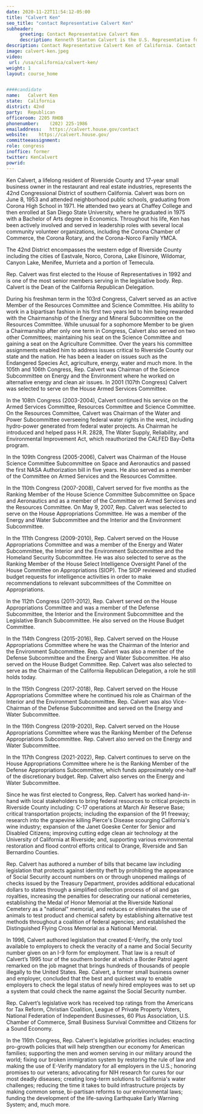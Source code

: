```yaml
---
date: 2020-11-22T11:54:12-05:00
title: "Calvert Ken"
seo_title: "contact Representative Calvert Ken"
subheader:
     greeting: Contact Representative Calvert Ken 
     description: Kenneth Stanton Calvert is the U.S. Representative for California's 42nd congressional district, and previously the 44th and 43rd, serving since 1993. He is a member of the Republican Party. The district is part of the Inland Empire of Southern California. 
description: Contact Representative Calvert Ken of California. Contact information for Calvert Ken includes email address, phone number, and mailing address.
image: calvert-ken.jpeg
video: 
 url: /usa/california/calvert-ken/
weight: 1
layout: course_home


####candidate
name:	Calvert Ken
state:	California
district: 42nd
party:	Republican
officeroom:	2205 RHOB
phonenumber:	(202) 225-1986
emailaddress:	https://calvert.house.gov/contact
website:	https://calvert.house.gov/
committeeassignment: 
role: congress
inoffice: former
twitter: KenCalvert
powrid: 
---
```


Ken Calvert, a lifelong resident of Riverside County and 17-year small business owner in the restaurant and real estate industries, represents the 42nd Congressional District of southern California. Calvert was born on June 8, 1953 and attended neighborhood public schools, graduating from Corona High School in 1971. He attended two years at Chaffey College and then enrolled at San Diego State University, where he graduated in 1975 with a Bachelor of Arts degree in Economics. Throughout his life, Ken has been actively involved and served in leadership roles with several local community volunteer organizations, including the Corona Chamber of Commerce, the Corona Rotary, and the Corona-Norco Family YMCA.

The 42nd District encompasses the western edge of Riverside County including the cities of Eastvale, Norco, Corona, Lake Elsinore, Wildomar, Canyon Lake, Menifee, Murrieta and a portion of Temecula.

Rep. Calvert was first elected to the House of Representatives in 1992 and is one of the most senior members serving in the legislative body. Rep. Calvert is the Dean of the California Republican Delegation.

During his freshman term in the 103rd Congress, Calvert served as an active Member of the Resources Committee and Science Committee. His ability to work in a bipartisan fashion in his first two years led to him being rewarded with the Chairmanship of the Energy and Mineral Subcommittee on the Resources Committee. While unusual for a sophomore Member to be given a Chairmanship after only one term in Congress, Calvert also served on two other Committees; maintaining his seat on the Science Committee and gaining a seat on the Agriculture Committee. Over the years his committee assignments enabled him to address issues critical to Riverside County our state and the nation. He has been a leader on issues such as the Endangered Species Act, agriculture, energy, water and much more. In the 105th and 106th Congress, Rep. Calvert was Chairman of the Science Subcommittee on Energy and the Environment where he worked on alternative energy and clean air issues. In 2001 (107th Congress) Calvert was selected to serve on the House Armed Services Committee.

In the 108th Congress (2003-2004), Calvert continued his service on the Armed Services Committee, Resources Committee and Science Committee. On the Resources Committee, Calvert was Chairman of the Water and Power Subcommittee overseeing federal water rights in the west, including hydro-power generated from federal water projects. As Chairman he introduced and helped pass H.R. 2828, The Water Supply, Reliability, and Environmental Improvement Act, which reauthorized the CALFED Bay-Delta program.

In the 109th Congress (2005-2006), Calvert was Chairman of the House Science Committee Subcommittee on Space and Aeronautics and passed the first NASA Authorization bill in five years. He also served as a member of the Committee on Armed Services and the Resources Committee.

In the 110th Congress (2007-2008), Calvert served for five months as the Ranking Member of the House Science Committee Subcommittee on Space and Aeronautics and as a member of the Committee on Armed Services and the Resources Committee. On May 9, 2007, Rep. Calvert was selected to serve on the House Appropriations Committee. He was a member of the Energy and Water Subcommittee and the Interior and the Environment Subcommittee.

In the 111th Congress (2009-2010), Rep. Calvert served on the House Appropriations Committee and was a member of the Energy and Water Subcommittee, the Interior and the Environment Subcommittee and the Homeland Security Subcommittee. He was also selected to serve as the Ranking Member of the House Select Intelligence Oversight Panel of the House Committee on Appropriations (SIOP). The SIOP reviewed and studied budget requests for intelligence activities in order to make recommendations to relevant subcommittees of the Committee on Appropriations.

In the 112th Congress (2011-2012), Rep. Calvert served on the House Appropriations Committee and was a member of the Defense Subcommittee, the Interior and the Environment Subcommittee and the Legislative Branch Subcommittee.  He also served on the House Budget Committee.

In the 114th Congress (2015-2016), Rep. Calvert served on the House Appropriations Committee where he was the Chairman of the Interior and the Environment Subcommittee.  Rep. Calvert was also a member of the Defense Subcommittee and the Energy and Water Subcommittee.  He also served on the House Budget Committee.  Rep. Calvert was also selected to serve as the Chairman of the California Republican Delegation, a role he still holds today.

In the 115th Congress (2017-2018), Rep. Calvert served on the House Appropriations Committee where he continued his role as Chairman of the Interior and the Environment Subcommittee.  Rep. Calvert was also Vice-Chairman of the Defense Subcommittee and served on the Energy and Water Subcommittee.

In the 116th Congress (2019-2020), Rep. Calvert served on the House Appropriations Committee where was the Ranking Member of the Defense Appropriations Subcommittee. Rep. Calvert also served on the Energy and Water Subcommittee. 

In the 117th Congress (2021-2022), Rep. Calvert continues to serve on the House Appropriations Committee where he is the Ranking Member of the Defense Appropriations Subcommittee, which funds approximately one-half of the discretionary budget. Rep. Calvert also serves on the Energy and Water Subcommittee. 

Since he was first elected to Congress, Rep. Calvert has worked hand-in-hand with local stakeholders to bring federal resources to critical projects in Riverside County including: C-17 operations at March Air Reserve Base; critical transportation projects; including the expansion of the 91 freeway; research into the grapevine killing Pierce's Disease scourging California's wine industry; expansion of the Janet Goeske Center for Senior and Disabled Citizens; improving cutting edge clean air technology at the University of California at Riverside; and, supporting various environmental restoration and flood control efforts critical to Orange, Riverside and San Bernardino Counties.

Rep. Calvert has authored a number of bills that became law including legislation that protects against identity theft by prohibiting the appearance of Social Security account numbers on or through unopened mailings of checks issued by the Treasury Department, provides additional educational dollars to states through a simplified collection process of oil and gas royalties, increasing the penalties for desecrating our national cemeteries, establishing the Medal of Honor Memorial at the Riverside National Cemetery as a "national" memorial, and reduces or eliminates the use of animals to test product and chemical safety by establishing alternative test methods throughout a coalition of federal agencies; and established the Distinguished Flying Cross Memorial as a National Memorial.

In 1996, Calvert authored legislation that created E-Verify, the only tool available to employers to check the veracity of a name and Social Security number given on an I-9 form for employment. That law is a result of Calvert’s 1995 tour of the southern border at which a Border Patrol agent remarked on the job magnet that brings hundreds of thousands of people illegally to the United States. Rep. Calvert, a former small business owner and employer, concluded that the best and quickest way to enable employers to check the legal status of newly hired employees was to set up a system that could check the name against the Social Security number.

Rep. Calvert’s legislative work has received top ratings from the Americans for Tax Reform, Christian Coalition, League of Private Property Voters, National Federation of Independent Businesses, 60 Plus Association, U.S. Chamber of Commerce, Small Business Survival Committee and Citizens for a Sound Economy.

In the 116th Congress, Rep. Calvert's legislative priorities includes: enacting pro-growth policies that will help strengthen our economy for American families; supporting the men and women serving in our military around the world; fixing our broken immigration system by restoring the rule of law and making the use of E-Verify mandatory for all employers in the U.S.; honoring promises to our veterans; advocating for NIH research for cures for our most deadly diseases; creating long-term solutions to California's water challenges; reducing the time it takes to build infrastructure projects by making common sense, bi-partisan reforms to our environmental laws; funding the development of the life-saving Earthquake Early Warning System; and, much more.
